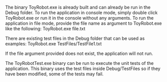The binary ToyRobot.exe is already built and can already be run in the Debug folder.
To run the application in console mode, simply double click ToyRobot.exe or run it in the console without any arguments.
To run the application in file mode, provide the file name as argument to ToyRobot.exe like the following:
  ToyRobot.exe file.txt

There are existing test files in the Debug folder that can be used as examples:
  ToyRobot.exe TestFiles/TestFile1.txt

If the file argument provided does not exist, the application will not run.

The ToyRobotTest.exe binary can be run to execute the unit tests of the application. This binary uses the test files inside Debug/TestFiles so if they have been modified, some of the tests may fail.
